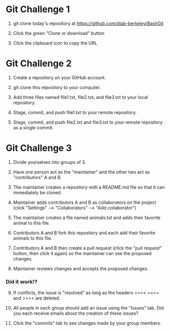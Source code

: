 # Git Challenge 1

1. git clone today's repository at https://github.com/dlab-berkeley/BashGit

2. Click the green "Clone or download" button

3. Click the clipboard icon to copy the URL

# Git Challenge 2

1. Create a repository on your GitHub account. 

2. git clone this repository to your computer. 

3. Add three files named file1.txt, file2.txt, and file3.txt to your local repository. 

4. Stage, commit, and push file1.txt to your remote repository. 

5. Stage, commit, and push file2.txt and file3.txt to your remote repository as a single commit. 

# Git Challenge 3

1. Divide yourselves into groups of 3.

2. Have one person act as the "maintainer" and the other two act as "contributors" A and B. 

3. The maintainer creates a repository with a README.md file so that it can immediately be cloned. 

4. Maintainer adds contributors A and B as collaborators on the project (click "Settings" --> "Collaborators" --> "Add collaborator") 

5. The maintainer creates a file named animals.txt and adds their favorite animal to this file. 

6. Contributors A and B fork this repository and each add their favorite animals to this file. 

7. Contributors A and B then create a pull request (click the "pull request" button, then click it again) so the maintainer can see the proposed changes. 

8. Maintainer reviews changes and accepts the proposed changes. 

### Did it work!?

9. If conflicts, the issue is "resolved" as long as the headers <<<< ==== and >>>> are deleted. 

10. All people in each group should add an issue using the "Issues" tab. Did you each receive emails about the creation of these issues? 

11. Click the "commits" tab to see changes made by your group members. 
